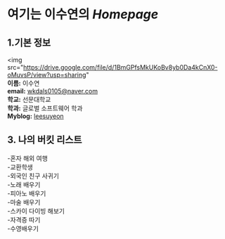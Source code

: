 # **여기는 이수연의** *Homepage*  
## **1.기본 정보**  

<img src="https://drive.google.com/file/d/1BmGPfsMkUKoBv8yb0Da4kCnX0-oMuvsP/view?usp=sharing"  
**이름:** 이수연  
**email:** wkdals0105@naver.com  
**학교:** 선문대학교   
**학과:** 글로벌 소프트웨어 학과   
**Myblog:** [leesuyeon](https://m.blog.naver.com/PostList.nhn?blogId=wkdals0105) 

## **3. 나의 버킷 리스트**

-혼자 해외 여행  
-교환학생  
-외국인 친구 사귀기  
-노래 배우기  
-피아노 배우기  
-마술 배우기  
-스카이 다이빙 해보기  
-자격증 따기  
-수영배우기
